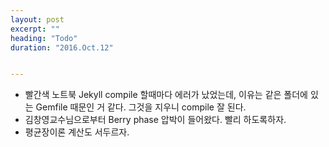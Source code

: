 ```yaml
---
layout: post
excerpt: ""
heading: "Todo"
duration: "2016.Oct.12"


---
```


 * 빨간색 노트북 Jekyll compile 할때마다 에러가 났었는데, 이유는 같은 폴더에 있는 Gemfile 때문인 거 같다. 그것을 지우니 compile 잘 된다.
 * 김창영교수님으로부터 Berry phase 압박이 들어왔다. 빨리 하도록하자.
 * 평균장이론 계산도 서두르자.
